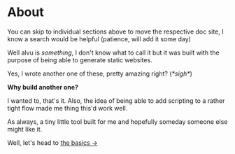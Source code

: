 # About

You can skip to individual sections above to move the respective doc site, I
know a search would be helpful (patience, will add it some day)

Well alvu is _something_, I don't know what to call it but it was built with the
purpose of being able to generate static websites.

Yes, I wrote another one of these, pretty amazing right? (_\*sigh\*_)

**Why build another one?**

I wanted to, that's it. Also, the idea of being able to add scripting to a
rather tight flow made me thing this'd work well.

As always, a tiny little tool built for me and hopefully someday someone else
might like it.

Well, let's head to [the basics &rarr;](00-the-basics)


